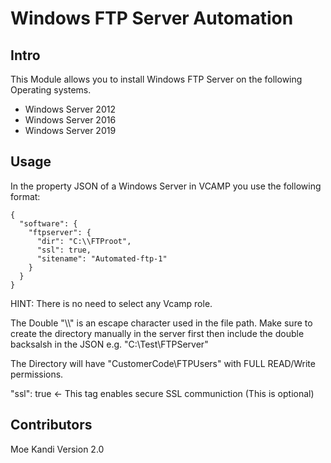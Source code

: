 # Windows FTP Server Automation

## Intro
This Module allows you to install Windows FTP Server on the following Operating systems. 

- Windows Server 2012
- Windows Server 2016
- Windows Server 2019 

## Usage
In the property JSON of a Windows Server in VCAMP you use the following format: 

```
{
  "software": {
    "ftpserver": {
      "dir": "C:\\FTProot",
      "ssl": true,
      "sitename": "Automated-ftp-1"
    }
  }
}
```
HINT: There is no need to select any Vcamp role. 

The Double "\\\\" is an escape character used in the file path. Make sure to create the directory manually in the server first then include the double backsalsh in the JSON e.g. "C:\\Test\\FTPServer"

The Directory will have "CustomerCode\FTPUsers" with FULL READ/Write permissions. 

"ssl": true <- This tag enables secure SSL communiction (This is optional)

## Contributors
Moe Kandi
Version 2.0 